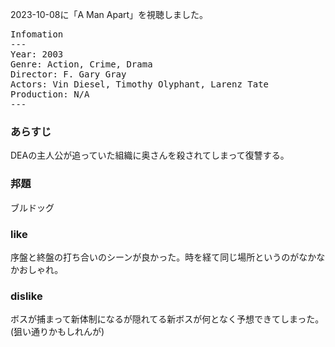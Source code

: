 
2023-10-08に「A Man Apart」を視聴しました。

<pre>
Infomation
---
Year: 2003
Genre: Action, Crime, Drama
Director: F. Gary Gray
Actors: Vin Diesel, Timothy Olyphant, Larenz Tate
Production: N/A
---
</pre>

### あらすじ

DEAの主人公が追っていた組織に奥さんを殺されてしまって復讐する。

### 邦題

ブルドッグ

### like

序盤と終盤の打ち合いのシーンが良かった。時を経て同じ場所というのがなかなかおしゃれ。

### dislike

ボスが捕まって新体制になるが隠れてる新ボスが何となく予想できてしまった。(狙い通りかもしれんが)

